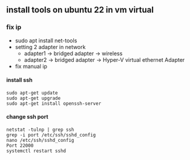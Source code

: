 ## install tools on ubuntu 22 in vm virtual

### fix ip

  -  sudo apt install net-tools
  -  setting 2 adapter in network
     - adapter1 -> bridged adapter -> wireless
     - adapter2 -> bridged adapter -> Hyper-V virtual ethernet Adapter
  -  fix manual ip 

#### install ssh
```
sudo apt-get update
sudo apt-get upgrade
sudo apt-get install openssh-server
```
#### change ssh port
```
netstat -tulnp | grep ssh
grep -i port /etc/ssh/sshd_config
nano /etc/ssh/sshd_config
Port 22000
systemctl restart sshd
```